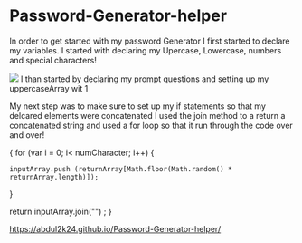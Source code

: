 # Password-Generator-helper
In order to get started with my password Generator I first started to
declare my variables. I started with declaring my Upercase, Lowercase, numbers and special characters!

![](https://file%2B.vscode-resource.vscode-cdn.net/Users/abdullahiabdulkadir/bootcamp/Password-Generator-helper/Assets/Screen%20Shot%202022-09-19%20at%208.42.47%20PM.png?version%3D1663638239514)
I than started by declaring my prompt questions and setting up my uppercaseArray wit 1

My next step was to make sure to set up my if statements so that my delcared elements were concatenated
I used the join method to a return a concatenated string and used a for loop so that it run through the code over and over!

{ for (var i = 0; i< numCharacter; i++) {

    inputArray.push (returnArray[Math.floor(Math.random() * returnArray.length)]);
  }

  return inputArray.join("") ;
  }

  https://abdul2k24.github.io/Password-Generator-helper/
